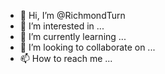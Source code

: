 - 👋 Hi, I’m @RichmondTurn
- 👀 I’m interested in ...
- 🌱 I’m currently learning ...
- 💞️ I’m looking to collaborate on ...
- 📫 How to reach me ...

<!---
RichmondTurn/RichmondTurn is a ✨ special ✨ repository because its `README.md` (this file) appears on your GitHub profile.
You can click the Preview link to take a look at your changes.
--->
